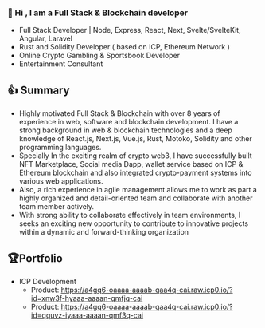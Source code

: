 <!--
<div align="center">
<img src="https://w4ulz-kiaaa-aaaap-qbsma-cai.icp0.io/logo2.svg" align="center" style="width: 80%" />
</div>  
-->
### 👋 Hi , I am a Full Stack & Blockchain developer
- Full Stack Developer | Node, Express, React, Next, Svelte/SvelteKit, Angular, Laravel
- Rust and Solidity Developer ( based on ICP, Ethereum Network )
- Online Crypto Gambling & Sportsbook Developer
- Entertainment Consultant

👍 Summary
-------------------------------------
- Highly motivated Full Stack & Blockchain with over 8 years of experience in web, software and blockchain development. I have a strong background in web & blockchain technologies and a deep knowledge of React.js, Next.js, Vue.js, Rust, Motoko, Solidity and other programming languages.
- Specially In the exciting realm of crypto web3, I have successfully built NFT Marketplace, Social media Dapp, wallet service based on ICP & Ethereum blockchain and also integrated crypto-payment systems into various web applications.
- Also, a rich experience in agile management allows me to work as part a highly organized and detail-oriented team and collaborate with another team member actively.
- With strong ability to collaborate effectively in team environments, I seeks an exciting new opportunity to contribute to innovative projects within a dynamic and forward-thinking organization

🏆Portfolio
-------------------------------------
- ICP Development
  - Product: https://a4gq6-oaaaa-aaaab-qaa4q-cai.raw.icp0.io/?id=xnw3f-hyaaa-aaaan-qmfjq-cai
  - Product: https://a4gq6-oaaaa-aaaab-qaa4q-cai.raw.icp0.io/?id=qquvz-iyaaa-aaaan-qmf3q-cai
